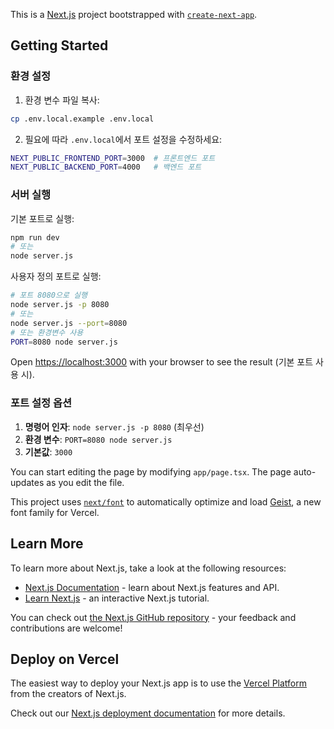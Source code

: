 This is a [Next.js](https://nextjs.org) project bootstrapped with [`create-next-app`](https://nextjs.org/docs/app/api-reference/cli/create-next-app).

## Getting Started

### 환경 설정

1. 환경 변수 파일 복사:
```bash
cp .env.local.example .env.local
```

2. 필요에 따라 `.env.local`에서 포트 설정을 수정하세요:
```bash
NEXT_PUBLIC_FRONTEND_PORT=3000  # 프론트엔드 포트
NEXT_PUBLIC_BACKEND_PORT=4000   # 백엔드 포트
```

### 서버 실행

기본 포트로 실행:
```bash
npm run dev
# 또는
node server.js
```

사용자 정의 포트로 실행:
```bash
# 포트 8080으로 실행
node server.js -p 8080
# 또는
node server.js --port=8080
# 또는 환경변수 사용
PORT=8080 node server.js
```

Open [https://localhost:3000](https://localhost:3000) with your browser to see the result (기본 포트 사용 시).

### 포트 설정 옵션

1. **명령어 인자**: `node server.js -p 8080` (최우선)
2. **환경 변수**: `PORT=8080 node server.js` 
3. **기본값**: `3000`

You can start editing the page by modifying `app/page.tsx`. The page auto-updates as you edit the file.

This project uses [`next/font`](https://nextjs.org/docs/app/building-your-application/optimizing/fonts) to automatically optimize and load [Geist](https://vercel.com/font), a new font family for Vercel.

## Learn More

To learn more about Next.js, take a look at the following resources:

- [Next.js Documentation](https://nextjs.org/docs) - learn about Next.js features and API.
- [Learn Next.js](https://nextjs.org/learn) - an interactive Next.js tutorial.

You can check out [the Next.js GitHub repository](https://github.com/vercel/next.js) - your feedback and contributions are welcome!

## Deploy on Vercel

The easiest way to deploy your Next.js app is to use the [Vercel Platform](https://vercel.com/new?utm_medium=default-template&filter=next.js&utm_source=create-next-app&utm_campaign=create-next-app-readme) from the creators of Next.js.

Check out our [Next.js deployment documentation](https://nextjs.org/docs/app/building-your-application/deploying) for more details.

